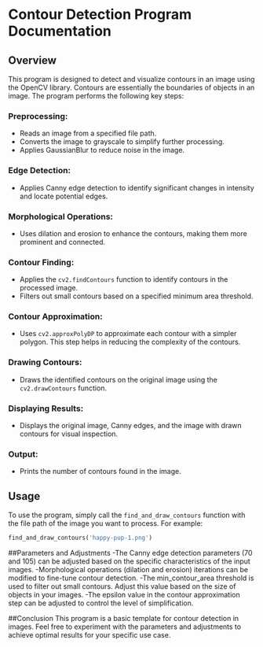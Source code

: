 # Contour Detection Program Documentation

## Overview

This program is designed to detect and visualize contours in an image using the OpenCV library. Contours are essentially the boundaries of objects in an image. The program performs the following key steps:

### Preprocessing:

- Reads an image from a specified file path.
- Converts the image to grayscale to simplify further processing.
- Applies GaussianBlur to reduce noise in the image.

### Edge Detection:

- Applies Canny edge detection to identify significant changes in intensity and locate potential edges.

### Morphological Operations:

- Uses dilation and erosion to enhance the contours, making them more prominent and connected.

### Contour Finding:

- Applies the `cv2.findContours` function to identify contours in the processed image.
- Filters out small contours based on a specified minimum area threshold.

### Contour Approximation:

- Uses `cv2.approxPolyDP` to approximate each contour with a simpler polygon. This step helps in reducing the complexity of the contours.

### Drawing Contours:

- Draws the identified contours on the original image using the `cv2.drawContours` function.

### Displaying Results:

- Displays the original image, Canny edges, and the image with drawn contours for visual inspection.

### Output:

- Prints the number of contours found in the image.

## Usage

To use the program, simply call the `find_and_draw_contours` function with the file path of the image you want to process. For example:

```python
find_and_draw_contours('happy-pup-1.png')
```

##Parameters and Adjustments
-The Canny edge detection parameters (70 and 105) can be adjusted based on the specific characteristics of the input images.
-Morphological operations (dilation and erosion) iterations can be modified to fine-tune contour detection.
-The min_contour_area threshold is used to filter out small contours. Adjust this value based on the size of objects in your images.
-The epsilon value in the contour approximation step can be adjusted to control the level of simplification.

##Conclusion
This program is a basic template for contour detection in images. Feel free to experiment with the parameters and adjustments to achieve optimal results for your specific use case.
